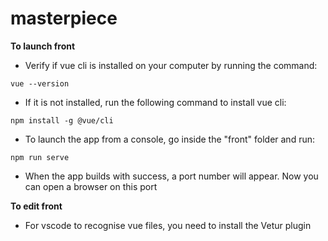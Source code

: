 # masterpiece
 **To launch front**
- Verify if vue cli is installed on your computer by running the command: 
```
vue --version
```
- If it is not installed, run the following command to install vue cli: 
```
npm install -g @vue/cli
```
- To launch the app from a console, go inside the "front" folder and run: 
```
npm run serve
```
- When the app builds with success, a port number will appear. Now you can open a browser on this port <br/>


**To edit front**
- For vscode to recognise vue files, you need to install the Vetur plugin
